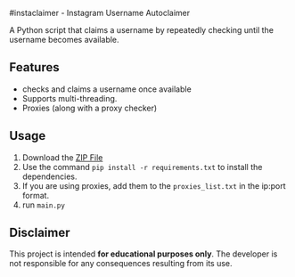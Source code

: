 #instaclaimer - Instagram Username Autoclaimer

A Python script that claims a username by repeatedly checking until the username becomes available.

## Features
- checks and claims a username once available
- Supports multi-threading.
- Proxies (along with a proxy checker)

## Usage
1. Download the [ZIP File](https://github.com/qxxa/instaclaimer/archive/refs/heads/main.zip)
2. Use the command `pip install -r requirements.txt` to install the dependencies.
3. If you are using proxies, add them to the `proxies_list.txt` in the ip:port format.
4. run `main.py` 

## Disclaimer

This project is intended **for educational purposes only**. The developer is not responsible for any consequences resulting from its use.
